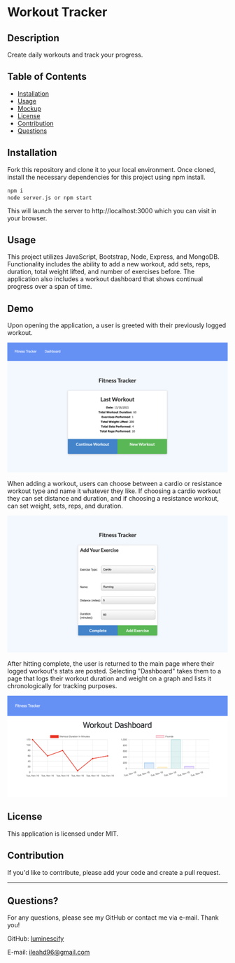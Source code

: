# Workout Tracker

## Description
Create daily workouts and track your progress.

## Table of Contents

- [Installation](#installation)
- [Usage](#usage)
- [Mockup](#mockup)
- [License](#license)
- [Contribution](#contribution)
- [Questions](#questions)

## Installation
Fork this repository and clone it to your local environment. Once cloned, install the necessary dependencies for this project using npm install. 

```
npm i
node server.js or npm start
```

This will launch the server to http://localhost:3000 which you can visit in your browser.

## Usage

This project utilizes JavaScript, Bootstrap, Node, Express, and MongoDB. Functionality includes the ability to add a new workout, add sets, reps, duration, total weight lifted, and number of exercises before. The application also includes a workout dashboard that shows continual progress over a span of time.

## Demo

Upon opening the application, a user is greeted with their previously logged workout.

![img](./assets/Last-Workout.png)

When adding a workout, users can choose between a cardio or resistance workout type and name it whatever they like. If choosing a cardio workout they can set distance and duration, and if choosing a resistance workout, can set weight, sets, reps, and duration.

![img](./assets/Add-Workout.png)

After hitting complete, the user is returned to the main page where their logged workout's stats are posted. Selecting "Dashboard" takes them to a page that logs their workout duration and weight on a graph and lists it chronologically for tracking purposes.

![img](./assets/Workout-Graph.png)

## License

This application is licensed under MIT.

## Contribution

If you'd like to contribute, please add your code and create a pull request.

---

## Questions?
For any questions, please see my GitHub or contact me via e-mail. Thank you!

GitHub: [luminescify](https://github.com/luminescify)

E-mail: ileahd96@gmail.com